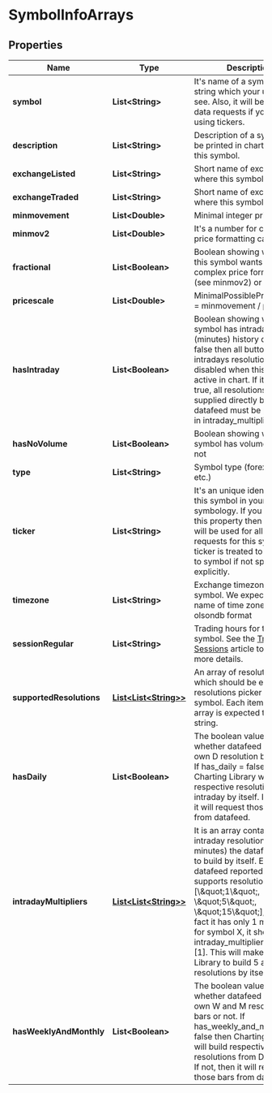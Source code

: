 
# SymbolInfoArrays

## Properties
Name | Type | Description | Notes
------------ | ------------- | ------------- | -------------
**symbol** | **List&lt;String&gt;** | It&#39;s name of a symbol. It is a string which your users will see. Also, it will be used for data requests if you are not using tickers. | 
**description** | **List&lt;String&gt;** | Description of a symbol. Will be printed in chart legend for this symbol. | 
**exchangeListed** | **List&lt;String&gt;** | Short name of exchange where this symbol is listed | 
**exchangeTraded** | **List&lt;String&gt;** | Short name of exchange where this symbol is traded | 
**minmovement** | **List&lt;Double&gt;** | Minimal integer price change | 
**minmov2** | **List&lt;Double&gt;** | It&#39;s a number for complex price formatting cases |  [optional]
**fractional** | **List&lt;Boolean&gt;** | Boolean showing whether this symbol wants to have complex price formatting (see minmov2) or not |  [optional]
**pricescale** | **List&lt;Double&gt;** | MinimalPossiblePriceChange &#x3D; minmovement / pricescale | 
**hasIntraday** | **List&lt;Boolean&gt;** | Boolean showing whether symbol has intraday (minutes) history data. If it&#39;s false then all buttons for intradays resolutions will be disabled when this symbol is active in chart. If it is set to true, all resolutions that are supplied directly by the datafeed must be provided in intraday_multipliers array. |  [optional]
**hasNoVolume** | **List&lt;Boolean&gt;** | Boolean showing whether symbol has volume data or not |  [optional]
**type** | **List&lt;String&gt;** | Symbol type (forex/stock etc.) |  [optional]
**ticker** | **List&lt;String&gt;** | It&#39;s an unique identifier for this symbol in your symbology. If you specify this property then its value will be used for all data requests for this symbol. ticker is treated to be equal to symbol if not specified explicitly. |  [optional]
**timezone** | **List&lt;String&gt;** | Exchange timezone for this symbol. We expect to get name of time zone in olsondb format | 
**sessionRegular** | **List&lt;String&gt;** | Trading hours for this symbol. See the [Trading Sessions](https://github.com/tradingview/charting_library/wiki/Trading-Sessions) article to know more details. | 
**supportedResolutions** | [**List&lt;List&lt;String&gt;&gt;**](List.md) | An array of resolutions which should be enabled in resolutions picker for this symbol. Each item of an array is expected to be a string. |  [optional]
**hasDaily** | **List&lt;Boolean&gt;** | The boolean value showing whether datafeed has its own D resolution bars or not. If has_daily &#x3D; false then Charting Library will build respective resolutions from intraday by itself. If not, then it will request those bars from datafeed. |  [optional]
**intradayMultipliers** | [**List&lt;List&lt;String&gt;&gt;**](List.md) | It is an array containing intraday resolutions (in minutes) the datafeed wants to build by itself. E.g., if the datafeed reported he supports resolutions [\\\&quot;1\\\&quot;, \\\&quot;5\\\&quot;, \\\&quot;15\\\&quot;], but in fact it has only 1 minute bars for symbol X, it should set intraday_multipliers of X &#x3D; [1]. This will make Charting Library to build 5 and 15 resolutions by itself. |  [optional]
**hasWeeklyAndMonthly** | **List&lt;Boolean&gt;** | The boolean value showing whether datafeed has its own W and M resolution bars or not. If has_weekly_and_monthly &#x3D; false then Charting Library will build respective resolutions from D by itself. If not, then it will request those bars from datafeed. |  [optional]



